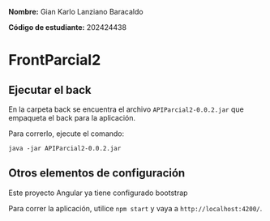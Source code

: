 **Nombre:** Gian Karlo Lanziano Baracaldo

**Código de estudiante:** 202424438

# FrontParcial2

## Ejecutar el back

En la carpeta back se encuentra el archivo `APIParcial2-0.0.2.jar` que empaqueta el back para la aplicación.

Para correrlo, ejecute el comando:

`java -jar APIParcial2-0.0.2.jar`

## Otros elementos de configuración

Este proyecto Angular ya tiene configurado bootstrap

Para correr la aplicación, utilice `npm start` y vaya a `http://localhost:4200/`.
